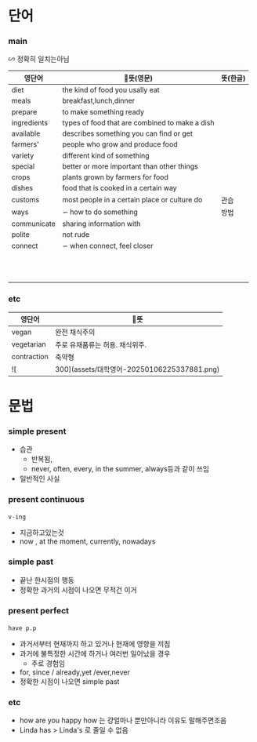 # 단어

### main
∽ 정확히 일치는아님

| 영단어         | 뜻(영문)                                         | 뜻(한글) |
| ----------- | ---------------------------------------------- | ----- |
| diet        | the kind of food you usally eat                |       |
| meals       | breakfast,lunch,dinner                         |       |
| prepare     | to make something ready                        |       |
| ingredients | types of food that are combined to make a dish |       |
| available   | describes something you can find or get        |       |
| farmers'    | people who grow and produce food               |       |
| variety     | different kind of something                    |       |
| special     | better or more important than other things     |       |
| crops       | plants grown by farmers for food               |       |
| dishes      | food that is cooked in a certain way           |       |
| customs     | most people in a certain place or culture do   | 관습    |
| ways        | ∽ how to do something                          | 방법    |
| communicate | sharing information with                       |       |
| polite      | not rude                                       |       |
| connect     | ∽ when connect, feel closer                    |       |
|             |                                                |       |
|             |                                                |       |
|             |                                                |       |
|             |                                                |       |
|             |                                                |       |
|             |                                                |       |
|             |                                                |       |
|             |                                                |       |
|             |                                                |       |
|             |                                                |       |
|             |                                                |       |
|             |                                                |       |

### etc
| 영단어         | 뜻                 |
| ----------- | ------------------ |
| vegan       | 완전 채식주의            |
| vegetarian  | 주로 유재품류는 허용. 채식위주. |
| contraction | 축약형                |
![|300](assets/대학영어-20250106225337881.png)
# 문법

### simple present
- 습관
	- 반복됨, 
	- never, often, every, in the summer, always등과 같이 쓰임
- 일반적인 사실
### present continuous
`v-ing`
- 지금하고있는것
- now , at the moment, currently, nowadays
### simple past
- 끝난 한시점의 행동
- 정확한 과거의 시점이 나오면 무적건 이거

### present perfect
`have p.p`
- 과거서부터 현재까지 하고 있거나 현재에 영향을 끼침
- 과거에 불특정한 시간에 하거나 여러번 일어났을 경우
	- 주로 경험임
- for, since / already,yet /ever,never
- 정확한 시점이 나오면 simple past

### etc
- how are you happy how 는 걍얼마나 뿐만아니라 이유도 말해주면조음
- Linda has > Linda's 로 줄일 수 없음